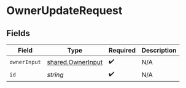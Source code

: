 # OwnerUpdateRequest


## Fields

| Field                                                  | Type                                                   | Required                                               | Description                                            |
| ------------------------------------------------------ | ------------------------------------------------------ | ------------------------------------------------------ | ------------------------------------------------------ |
| `ownerInput`                                           | [shared.OwnerInput](../../models/shared/ownerinput.md) | :heavy_check_mark:                                     | N/A                                                    |
| `id`                                                   | *string*                                               | :heavy_check_mark:                                     | N/A                                                    |